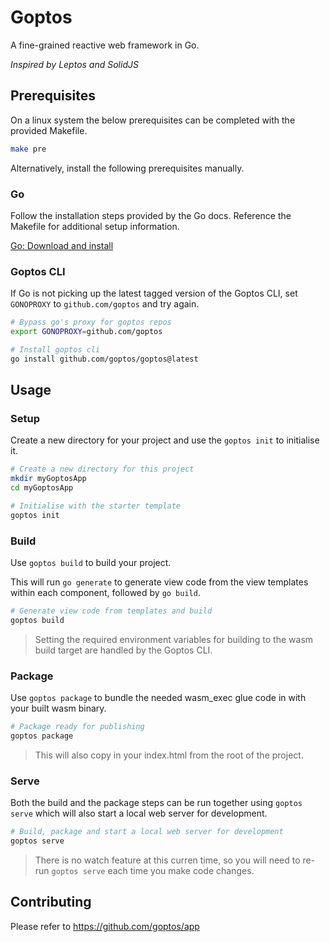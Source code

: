 # Goptos

A fine-grained reactive web framework in Go.

*Inspired by Leptos and SolidJS*

## Prerequisites

On a linux system the below prerequisites can be completed with the provided Makefile.

``` bash
make pre
```

Alternatively, install the following prerequisites manually.

### Go

Follow the installation steps provided by the Go docs. Reference the Makefile for additional setup information.

[Go: Download and install](https://go.dev/doc/install)

### Goptos CLI

If Go is not picking up the latest tagged version of the Goptos CLI, set `GONOPROXY` to `github.com/goptos` and try again.

``` bash
# Bypass go's proxy for goptos repos
export GONOPROXY=github.com/goptos

# Install goptos cli
go install github.com/goptos/goptos@latest
```
## Usage

### Setup

Create a new directory for your project and use the `goptos init` to initialise it.

``` bash
# Create a new directory for this project
mkdir myGoptosApp
cd myGoptosApp

# Initialise with the starter template
goptos init
```

### Build

Use `goptos build` to build your project.

This will run `go generate` to generate view code from the view templates within each component, followed by `go build`.

``` bash
# Generate view code from templates and build
goptos build
```

> Setting the required environment variables for building to the wasm build target are handled by the Goptos CLI.

### Package

Use `goptos package` to bundle the needed wasm_exec glue code in with your built wasm binary.

``` bash
# Package ready for publishing
goptos package
```

> This will also copy in your index.html from the root of the project.

### Serve

Both the build and the package steps can be run together using `goptos serve` which will also start a local web server for development.

``` bash
# Build, package and start a local web server for development
goptos serve
```

> There is no watch feature at this curren time, so you will need to re-run `goptos serve` each time you make code changes.

## Contributing

Please refer to https://github.com/goptos/app
